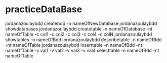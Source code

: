 # practiceDataBase


jordanazoulaybdd createbdd -n nameOfNewDatabase
jordanazoulaybdd showdatabases
jordanazoulaybdd createtable -n nameOfDatabase -nt nameOfTable -c col1 -c col2 -c col3 -c col4 -c colN
jordanazoulaybdd showtables -n nameOfBdd
jordanazoulaybdd describetable -n nameOfBdd -nt nameOfTable
jordanazoulaybdd inserttable -n nameOfBdd -nt nameOfTable -v val1 -v val2 -v val3 -v val4 
selecttable -n nameOfBdd  -nt nameOfTable